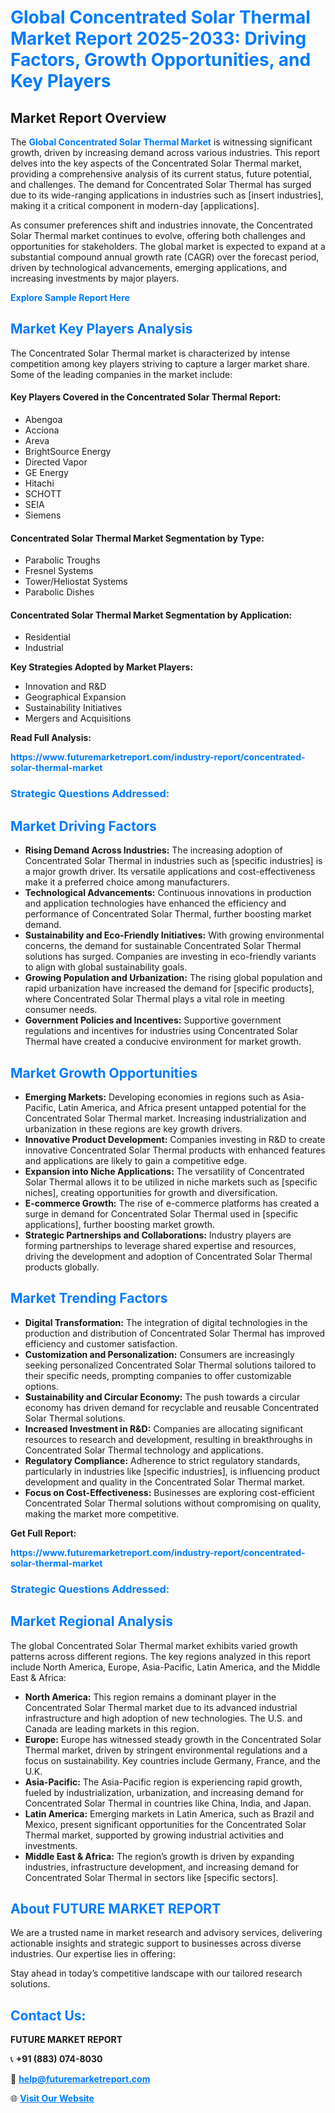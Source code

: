 <h1 style="color: #007BFF;">Global Concentrated Solar Thermal Market Report 2025-2033: Driving Factors, Growth Opportunities, and Key Players</h1>

<section id="overview">
<h2>Market Report Overview</h2>
<p>The <a href="https://www.futuremarketreport.com/industry-report/concentrated-solar-thermal-market" style="color: #007BFF; text-decoration: none;"><strong>Global Concentrated Solar Thermal Market</strong></a> is witnessing significant growth, driven by increasing demand across various industries. This report delves into the key aspects of the Concentrated Solar Thermal market, providing a comprehensive analysis of its current status, future potential, and challenges. The demand for Concentrated Solar Thermal has surged due to its wide-ranging applications in industries such as [insert industries], making it a critical component in modern-day [applications].</p>
<p>As consumer preferences shift and industries innovate, the Concentrated Solar Thermal market continues to evolve, offering both challenges and opportunities for stakeholders. The global market is expected to expand at a substantial compound annual growth rate (CAGR) over the forecast period, driven by technological advancements, emerging applications, and increasing investments by major players.</p>
</section>

<section id="overview">
<p><a href="https://www.futuremarketreport.com/request-sample/reportId=107772" style="color: #007BFF; text-decoration: none;"><strong>Explore Sample Report Here</strong></a></p>
</section>

<section id="key-players">
<h2 style="color: #007BFF;">Market Key Players Analysis</h2>
<p>The Concentrated Solar Thermal market is characterized by intense competition among key players striving to capture a larger market share. Some of the leading companies in the market include:</p>
<h4>Key Players Covered in the Concentrated Solar Thermal Report:</h4>
<ul><li>Abengoa</li><li>Acciona</li><li>Areva</li><li>BrightSource Energy</li><li>Directed Vapor</li><li>GE Energy</li><li>Hitachi</li><li>SCHOTT</li><li>SEIA</li><li>Siemens</li></ul>
<h4>Concentrated Solar Thermal Market Segmentation by Type:</h4>
<ul><li>Parabolic Troughs</li><li>Fresnel Systems</li><li>Tower/Heliostat Systems</li><li>Parabolic Dishes</li></ul>

<h4>Concentrated Solar Thermal Market Segmentation by Application:</h4>
<ul><li>Residential</li><li>Industrial</li></ul>
<p><strong>Key Strategies Adopted by Market Players:</strong></p>
<ul>
<li>Innovation and R&D</li>
<li>Geographical Expansion</li>
<li>Sustainability Initiatives</li>
<li>Mergers and Acquisitions</li>
</ul>
</section>

<section>
<p><strong>Read Full Analysis: </strong></p><a href="https://www.futuremarketreport.com/industry-report/concentrated-solar-thermal-market" style="color: #007BFF; text-decoration: none;"><strong>https://www.futuremarketreport.com/industry-report/concentrated-solar-thermal-market</strong></a>
<h3 style="color: #007BFF;">Strategic Questions Addressed:</h3>
</section>

<section id="driving-factors">
<h2 style="color: #007BFF;">Market Driving Factors</h2>
<ul>
<li><strong>Rising Demand Across Industries:</strong> The increasing adoption of Concentrated Solar Thermal in industries such as [specific industries] is a major growth driver. Its versatile applications and cost-effectiveness make it a preferred choice among manufacturers.</li>
<li><strong>Technological Advancements:</strong> Continuous innovations in production and application technologies have enhanced the efficiency and performance of Concentrated Solar Thermal, further boosting market demand.</li>
<li><strong>Sustainability and Eco-Friendly Initiatives:</strong> With growing environmental concerns, the demand for sustainable Concentrated Solar Thermal solutions has surged. Companies are investing in eco-friendly variants to align with global sustainability goals.</li>
<li><strong>Growing Population and Urbanization:</strong> The rising global population and rapid urbanization have increased the demand for [specific products], where Concentrated Solar Thermal plays a vital role in meeting consumer needs.</li>
<li><strong>Government Policies and Incentives:</strong> Supportive government regulations and incentives for industries using Concentrated Solar Thermal have created a conducive environment for market growth.</li>
</ul>
</section>

<section id="growth-opportunities">
<h2 style="color: #007BFF;">Market Growth Opportunities</h2>
<ul>
<li><strong>Emerging Markets:</strong> Developing economies in regions such as Asia-Pacific, Latin America, and Africa present untapped potential for the Concentrated Solar Thermal market. Increasing industrialization and urbanization in these regions are key growth drivers.</li>
<li><strong>Innovative Product Development:</strong> Companies investing in R&D to create innovative Concentrated Solar Thermal products with enhanced features and applications are likely to gain a competitive edge.</li>
<li><strong>Expansion into Niche Applications:</strong> The versatility of Concentrated Solar Thermal allows it to be utilized in niche markets such as [specific niches], creating opportunities for growth and diversification.</li>
<li><strong>E-commerce Growth:</strong> The rise of e-commerce platforms has created a surge in demand for Concentrated Solar Thermal used in [specific applications], further boosting market growth.</li>
<li><strong>Strategic Partnerships and Collaborations:</strong> Industry players are forming partnerships to leverage shared expertise and resources, driving the development and adoption of Concentrated Solar Thermal products globally.</li>
</ul>
</section>

<section id="trending-factors">
<h2 style="color: #007BFF;">Market Trending Factors</h2>
<ul>
<li><strong>Digital Transformation:</strong> The integration of digital technologies in the production and distribution of Concentrated Solar Thermal has improved efficiency and customer satisfaction.</li>
<li><strong>Customization and Personalization:</strong> Consumers are increasingly seeking personalized Concentrated Solar Thermal solutions tailored to their specific needs, prompting companies to offer customizable options.</li>
<li><strong>Sustainability and Circular Economy:</strong> The push towards a circular economy has driven demand for recyclable and reusable Concentrated Solar Thermal solutions.</li>
<li><strong>Increased Investment in R&D:</strong> Companies are allocating significant resources to research and development, resulting in breakthroughs in Concentrated Solar Thermal technology and applications.</li>
<li><strong>Regulatory Compliance:</strong> Adherence to strict regulatory standards, particularly in industries like [specific industries], is influencing product development and quality in the Concentrated Solar Thermal market.</li>
<li><strong>Focus on Cost-Effectiveness:</strong> Businesses are exploring cost-efficient Concentrated Solar Thermal solutions without compromising on quality, making the market more competitive.</li>
</ul>
</section>

<section>
<p><strong>Get Full Report: </strong></p><a href="https://www.futuremarketreport.com/industry-report/concentrated-solar-thermal-market" style="color: #007BFF; text-decoration: none;"><strong>https://www.futuremarketreport.com/industry-report/concentrated-solar-thermal-market</strong></a>
<h3 style="color: #007BFF;">Strategic Questions Addressed:</h3>
</section>


<section id="regional-analysis">
<h2 style="color: #007BFF;">Market Regional Analysis</h2>
<p>The global Concentrated Solar Thermal market exhibits varied growth patterns across different regions. The key regions analyzed in this report include North America, Europe, Asia-Pacific, Latin America, and the Middle East & Africa:</p>
<ul>
<li><strong>North America:</strong> This region remains a dominant player in the Concentrated Solar Thermal market due to its advanced industrial infrastructure and high adoption of new technologies. The U.S. and Canada are leading markets in this region.</li>
<li><strong>Europe:</strong> Europe has witnessed steady growth in the Concentrated Solar Thermal market, driven by stringent environmental regulations and a focus on sustainability. Key countries include Germany, France, and the U.K.</li>
<li><strong>Asia-Pacific:</strong> The Asia-Pacific region is experiencing rapid growth, fueled by industrialization, urbanization, and increasing demand for Concentrated Solar Thermal in countries like China, India, and Japan.</li>
<li><strong>Latin America:</strong> Emerging markets in Latin America, such as Brazil and Mexico, present significant opportunities for the Concentrated Solar Thermal market, supported by growing industrial activities and investments.</li>
<li><strong>Middle East & Africa:</strong> The region’s growth is driven by expanding industries, infrastructure development, and increasing demand for Concentrated Solar Thermal in sectors like [specific sectors].</li>
</ul>
</section>

<footer>
<h2 style="color: #007BFF;">About FUTURE MARKET REPORT</h2>
<p>We are a trusted name in market research and advisory services, delivering actionable insights and strategic support to businesses across diverse industries. Our expertise lies in offering:</p>

<p>Stay ahead in today’s competitive landscape with our tailored research solutions.</p>

<h2 style="color: #007BFF;">Contact Us:</h2>
<p><strong>FUTURE MARKET REPORT</strong></p>
<p>📞 <strong>+91 (883) 074-8030</strong></p>
<p>📧 <strong><a href="mailto:help@futuremarketreport.com" style="color: #007BFF;">help@futuremarketreport.com</a></strong></p>
<p>🌐 <strong><a href="https://www.futuremarketreport.com/" style="color: #007BFF;">Visit Our Website</a></strong></p>
</footer>